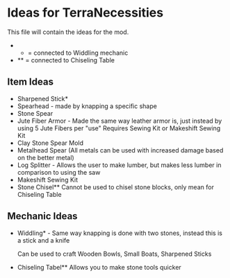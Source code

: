 # Ideas for TerraNecessities
This file will contain the ideas for the mod.

- * = connected to Widdling mechanic
- ** = connected to Chiseling Table


## Item Ideas

- Sharpened Stick*
- Spearhead -
  made by knapping a specific shape
- Stone Spear
- Jute Fiber Armor - 
  Made the same way leather armor is, just instead by using 5 Jute Fibers per "use"
  Requires Sewing Kit or Makeshift Sewing Kit
- Clay Stone Spear Mold
- Metalhead Spear (All metals can be used with increased damage based on the better metal)
- Log Splitter -
  Allows the user to make lumber, but makes less lumber in comparison to using the saw
- Makeshift Sewing Kit
- Stone Chisel**
  Cannot be used to chisel stone blocks, only mean for Chiseling Table


## Mechanic Ideas

- Widdling* -
  Same way knapping is done with two stones, instead this is a stick and a knife
  
  Can be used to craft Wooden Bowls, Small Boats, Sharpened Sticks
- Chiseling Tabel**
  Allows you to make stone tools quicker

